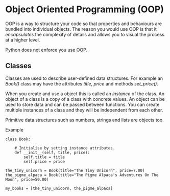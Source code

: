 # Object Oriented Programming (OOP)

OOP is a way to structure your code so that properties and behaviours are bundled into individual objects. The
reason you would use OOP is that it _encapsulates_ the complexity of details and allows you to visual the process at a higher
level.

Python does not enforce you use OOP.

## Classes

Classes are used to describe user-defined data structures. For example an _Book()_ class may have the attributes 
_title_, _price_ and methods _set_price()_.  

When you create and use a object this is called an _instance_ of the class. An object of a class is a copy of a class
with concrete values. An object can be used to store data and can be passed between functions. You can create 
multiple instances of a class and they will be independent from each other. 

Primitive data structures such as numbers, strings and lists are objects too.

Example

```
class Book:
    
    # Initialise by setting instance attributes.
    def __init__(self, title, price):
        self.title = title
        self.price = price
``` 

```
the_tiny_unicorn = Book(title="The Tiny Unicorn", price=7.00)
the_pigme_alpaca = Book(title="The Pigme Alpaca's Adventures On The Moon", price=50.00)

my_books = [the_tiny_unicorn, the_pigme_alpaca]

```


